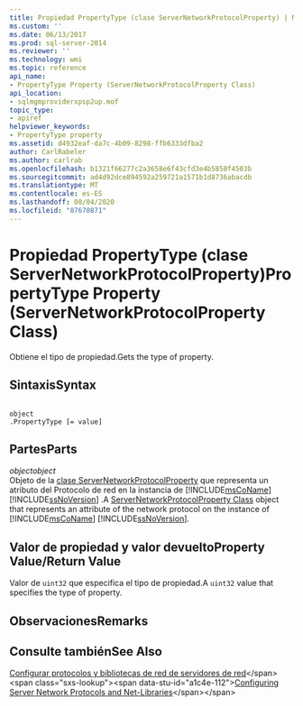 ```yaml
---
title: Propiedad PropertyType (clase ServerNetworkProtocolProperty) | Microsoft Docs
ms.custom: ''
ms.date: 06/13/2017
ms.prod: sql-server-2014
ms.reviewer: ''
ms.technology: wmi
ms.topic: reference
api_name:
- PropertyType Property (ServerNetworkProtocolProperty Class)
api_location:
- sqlmgmproviderxpsp2up.mof
topic_type:
- apiref
helpviewer_keywords:
- PropertyType property
ms.assetid: d4932eaf-da7c-4b09-8298-ffb6333dfba2
author: CarlRabeler
ms.author: carlrab
ms.openlocfilehash: b1321f66277c2a3658e6f43cfd3e4b5850f4503b
ms.sourcegitcommit: ad4d92dce894592a259721a1571b1d8736abacdb
ms.translationtype: MT
ms.contentlocale: es-ES
ms.lasthandoff: 08/04/2020
ms.locfileid: "87670871"
---
```

# <a name="propertytype-property-servernetworkprotocolproperty-class"></a><span data-ttu-id="a1c4e-102">Propiedad PropertyType (clase ServerNetworkProtocolProperty)</span><span class="sxs-lookup"><span data-stu-id="a1c4e-102">PropertyType Property (ServerNetworkProtocolProperty Class)</span></span>
  <span data-ttu-id="a1c4e-103">Obtiene el tipo de propiedad.</span><span class="sxs-lookup"><span data-stu-id="a1c4e-103">Gets the type of property.</span></span>  
  
## <a name="syntax"></a><span data-ttu-id="a1c4e-104">Sintaxis</span><span class="sxs-lookup"><span data-stu-id="a1c4e-104">Syntax</span></span>  
  
```  
  
object  
.PropertyType [= value]  
```  
  
## <a name="parts"></a><span data-ttu-id="a1c4e-105">Partes</span><span class="sxs-lookup"><span data-stu-id="a1c4e-105">Parts</span></span>  
 <span data-ttu-id="a1c4e-106">*object*</span><span class="sxs-lookup"><span data-stu-id="a1c4e-106">*object*</span></span>  
 <span data-ttu-id="a1c4e-107">Objeto de la [clase ServerNetworkProtocolProperty](servernetworkprotocolproperty-class.md) que representa un atributo del Protocolo de red en la instancia de [!INCLUDE[msCoName](../../../includes/msconame-md.md)] [!INCLUDE[ssNoVersion](../../../includes/ssnoversion-md.md)] .</span><span class="sxs-lookup"><span data-stu-id="a1c4e-107">A [ServerNetworkProtocolProperty Class](servernetworkprotocolproperty-class.md) object that represents an attribute of the network protocol on the instance of [!INCLUDE[msCoName](../../../includes/msconame-md.md)] [!INCLUDE[ssNoVersion](../../../includes/ssnoversion-md.md)].</span></span>  
  
## <a name="property-valuereturn-value"></a><span data-ttu-id="a1c4e-108">Valor de propiedad y valor devuelto</span><span class="sxs-lookup"><span data-stu-id="a1c4e-108">Property Value/Return Value</span></span>  
 <span data-ttu-id="a1c4e-109">Valor de `uint32` que especifica el tipo de propiedad.</span><span class="sxs-lookup"><span data-stu-id="a1c4e-109">A `uint32` value that specifies the type of property.</span></span>  
  
## <a name="remarks"></a><span data-ttu-id="a1c4e-110">Observaciones</span><span class="sxs-lookup"><span data-stu-id="a1c4e-110">Remarks</span></span>  
  
## <a name="see-also"></a><span data-ttu-id="a1c4e-111">Consulte también</span><span class="sxs-lookup"><span data-stu-id="a1c4e-111">See Also</span></span>  
 <span data-ttu-id="a1c4e-112">[Configurar protocolos y bibliotecas de red de servidores de red](https://msdn.microsoft.com/library/ms177485\(v=sql.100\).aspx)</span><span class="sxs-lookup"><span data-stu-id="a1c4e-112">[Configuring Server Network Protocols and Net-Libraries](https://msdn.microsoft.com/library/ms177485\(v=sql.100\).aspx)</span></span>  
  
  
